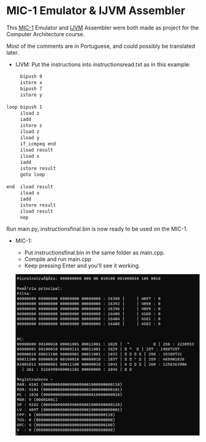 # MIC-1 Emulator & IJVM Assembler

This [MIC-1](https://en.wikipedia.org/wiki/MIC-1) Emulator and [IJVM](https://en.wikipedia.org/wiki/IJVM) Assembler were both made as project for the Computer Architecture course.

Most of the comments are in Portuguese, and could possibly be translated later.

- IJVM:
 Put the instructions into instructionsread.txt as in this example:
 ```	
      bipush 9 
      istore x
      bipush 7
      istore y

loop bipush 1
	  iload z
	  iadd 
      istore z 
      iload z
      iload y
      if_icmpeq end
      iload result
      iload x
      iadd
      istore result
      goto loop

end  iload result
      iload x 
      iadd
      istore result
      iload result
      nop		
  ```
 Run main.py, instructionsfinal.bin is now ready to be used on the MIC-1.
  
 - MIC-1:
    - Put instructionsfinal.bin in the same folder as main.cpp.
    - Compile and run main.cpp
    - Keep pressing Enter and you'll see it working.
    
   ![""](/mic-1.png)
    
  
